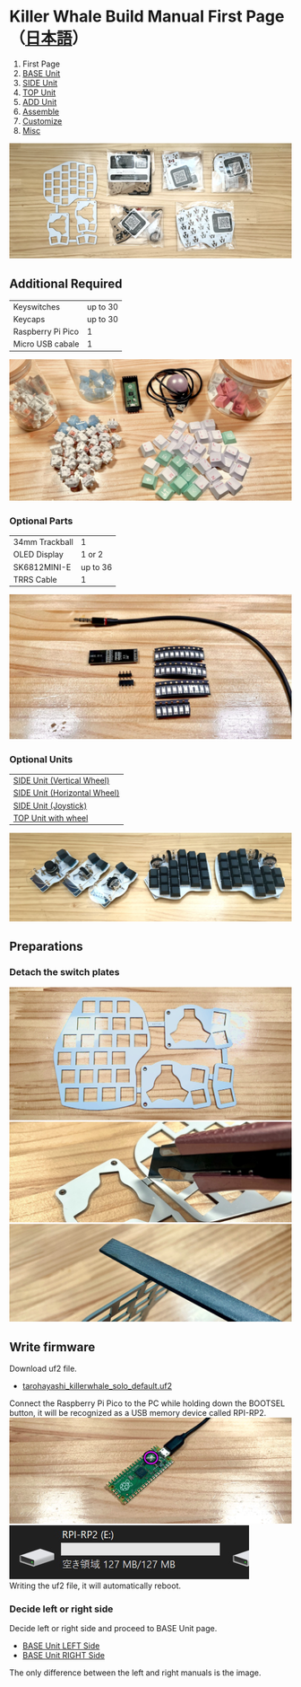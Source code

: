 # Killer Whale Build Manual First Page（[日本語](README.md)）

1. First Page
2. [BASE Unit](rightside/2_BASE.md)
3. [SIDE Unit](rightside/3_SIDE_TRACKBALL.md)
4. [TOP Unit](rightside/4_TOP.md)
5. [ADD Unit](rightside/5_ADD.md)
6. [Assemble](rightside/6_ASSEMBLE.md)
7. [Customize](rightside/7_CUSTOM.md)
8. [Misc](rightside/8_MISC.md)

![](img/IMG_6281.jpg)     

## Additional Required
<table>
    <tr>
      <td>Keyswitches</td>
       <td>up to 30</td>
    </tr>
    <tr>
      <td>Keycaps</td> 
      <td>up to 30</td>
    </tr>
    <tr>
      <td>Raspberry Pi Pico</td>
      <td>1</td>
    </tr>
    <tr>
      <td>Micro USB cabale</td>
       <td>1</td>
    </tr>
 </table>

![](img/IMG_4615.jpg)    
### Optional Parts
<table>
    <tr>
      <td>34mm Trackball</td>
       <td>1</td>
    </tr>
    <tr>
      <td>OLED Display</td> 
      <td>1 or 2</td>
    </tr>
    <tr>
      <td>SK6812MINI-E</td>
      <td>up to 36</td>
    </tr>
    <tr>
      <td>TRRS Cable</td>
       <td>1</td>
    </tr>
 </table>

![](img/IMG_4630.jpg)    

### Optional Units
<table>
    <tr>
      <td><a href="https://tarohayashi.booth.pm/items/4877491">SIDE Unit (Vertical Wheel)</a></td> 
    </tr>
    <tr>
      <td><a href="https://tarohayashi.booth.pm/items/4877491">SIDE Unit (Horizontal Wheel)</a></td>
    </tr>
    <tr>
      <td><a href="https://tarohayashi.booth.pm/items/4877491">SIDE Unit (Joystick)</a></td>
    </tr>
    <tr>
      <td><a href="https://tarohayashi.booth.pm/items/4877486">TOP Unit with wheel</a></td>
    </tr>
 </table>

![](img/IMG_6297.jpg)     

## Preparations
### Detach the switch plates
![](img/IMG_6058.jpg)    
![](img/IMG_4649.jpg)    
![](img/IMG_4681.jpg)    

## Write firmware
Download uf2 file.
- [tarohayashi_killerwhale_solo_default.uf2
](https://github.com/Taro-Hayashi/KillerWhale/releases/download/0.21.6/tarohayashi_killerwhale_solo_default.uf2)

Connect the Raspberry Pi Pico to the PC while holding down the BOOTSEL button, it will be recognized as a USB memory device called RPI-RP2.
![](img/IMG_4689.jpg)     
![](img/rpi.jpg)     
Writing the uf2 file, it will automatically reboot.

### Decide left or right side
Decide left or right side and proceed to BASE Unit page.
- [BASE Unit LEFT Side](leftside/2_BASE.md)
- [BASE Unit RIGHT Side](rightside/2_BASE.md)

The only difference between the left and right manuals is the image.

